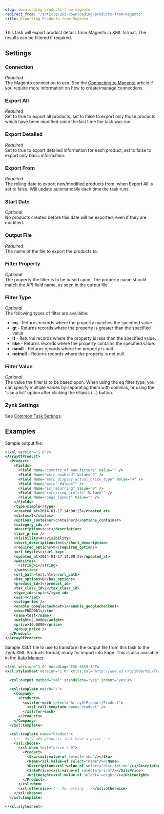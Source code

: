 ```yaml
---
slug: downloading-products-from-magento
redirect_from: "/article/263-downloading-products-from-magento"
title: Exporting Products from Magento
---
```

This task will export product details from Magento in XML format. The results can be filtered if required.

## Settings
### Connection
_Required_  
The Magento connection to use. See the [Connecting to Magento](connecting-to-magento) article if you require more information on how to create/manage connections.

### Export All
_Required_  
Set to true to export all products, set to false to export only those products which have been modified since the last time the task was run.

### Export Detailed
_Required_  
Set to true to export detailed information for each product, set to false to export only basic information.

### Export From
_Required_  
The rolling date to export new/modified products from, when Export All is set to false. Will update automatically each time the task runs.

### Start Date
_Optional_  
No products created before this date will be exported, even if they are modified.

### Output File
_Required_  
The name of the file to export the products to.

### Filter Property
_Optional_  
The property the filter is to be based upon. The property name should match the API field name, as seen in the output file.

### Filter Type
_Optional_  
The following types of filter are available:

* __eq__ - Returns records where the property matches the specified value
* __gt__ - Returns records where the property is greater than the specified value
* __lt__ - Returns records where the property is less than the specified value.
* __like__ - Returns records where the property contains the specified value.
* __isnull__ - Returns records where the property is null.
* __notnull__ - Returns records where the property is not null.

### Filter Value
_Optional_  
The value the filter is to be based upon. When using the eq filter type, you can specify multiple values by separating them with commas, or using the 'Use a list' option after clicking the ellipsis (...) button.

### Zynk Settings
See [Common Task Settings](common-task-settings).

## Examples
Sample output file:
```xml
<?xml version="1.0"?>
<ArrayOfProduct>
  <Product>
    <Fields>
      <Field Name="country_of_manufacture" Value="" />
      <Field Name="msrp_enabled" Value="2" />
      <Field Name="msrp_display_actual_price_type" Value="4" />
      <Field Name="msrp" Value="" />
      <Field Name="is_recurring" Value="0" />
      <Field Name="recurring_profile" Value="" />
      <Field Name="page_layout" Value="" />
    </Fields>
    <type>simple</type>
    <created_at>2014-01-17 14:00:25</created_at>
    <status>1</status>
    <options_container>container2</options_container>
    <category_ids />
    <description>test</description>
    <tier_price />
    <visibility>4</visibility>
    <short_description>test</short_description>
    <required_options>0</required_options>
    <url_key>test</url_key>
    <updated_at>2014-01-17 14:00:25</updated_at>
    <websites>
      <string>1</string>
    </websites>
    <url_path>test.html</url_path>
    <has_options>0</has_options>
    <product_id>1</product_id>
    <tax_class_id>2</tax_class_id>
    <type_id>simple</type_id>
    <set>4</set>
    <categories />
    <enable_googlecheckout>1</enable_googlecheckout>
    <sku>PROD001</sku>
    <name>test</name>
    <weight>2.0000</weight>
    <price>10.0000</price>
    <group_price />
  </Product>
</ArrayOfProduct>
```

Sample XSLT file to use to transform the output file from this task to the Zynk XML Products format, ready for import into Sage. This is also available in the [Auto Mapper](auto-mapper).
```xml
<?xml version="1.0" encoding="ISO-8859-1"?>
<xsl:stylesheet version="1.0" xmlns:xsl="http://www.w3.org/1999/XSL/Transform">

  <xsl:output method="xml" standalone="yes" indent="yes"/>

  <xsl:template match="/">
    <Company>
      <Products>
        <xsl:for-each select="ArrayOfProduct/Product">
          <xsl:call-template name="Product" />
        </xsl:for-each>
      </Products>
    </Company>
  </xsl:template>

  <xsl:template name="Product">
    <!-- Only add products that have a price -->
    <xsl:choose>
      <xsl:when test="price > 0">
        <Product>
          <Sku><xsl:value-of select="sku"/></Sku>
          <Name><xsl:value-of select="name"/></Name>
          <Description><xsl:value-of select="description"/></Description>
          <SalePrice><xsl:value-of select="price"/></SalePrice>
          <UnitWeight><xsl:value-of select="weight"/></UnitWeight>
        </Product>
      </xsl:when>
      <xsl:otherwise><!-- Do nothing --></xsl:otherwise>
    </xsl:choose>
  </xsl:template>

</xsl:stylesheet>
```